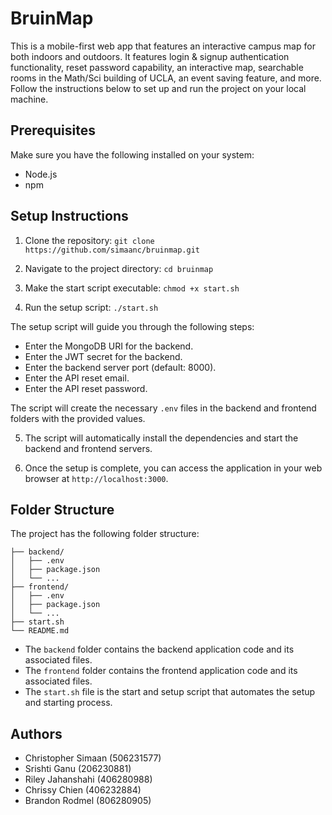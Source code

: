 # BruinMap

This is a mobile-first web app that features an interactive campus map for both indoors and outdoors. It features login & signup authentication functionality, reset password capability, an interactive map, searchable rooms in the Math/Sci building of UCLA, an event saving feature, and more. Follow the instructions below to set up and run the project on your local machine.

## Prerequisites

Make sure you have the following installed on your system:

- Node.js
- npm

## Setup Instructions

1. Clone the repository:
`git clone https://github.com/simaanc/bruinmap.git`

2. Navigate to the project directory:
`cd bruinmap`

3. Make the start script executable:
`chmod +x start.sh`

4. Run the setup script:
`./start.sh`

The setup script will guide you through the following steps:

- Enter the MongoDB URI for the backend.
- Enter the JWT secret for the backend.
- Enter the backend server port (default: 8000).
- Enter the API reset email.
- Enter the API reset password.

The script will create the necessary `.env` files in the backend and frontend folders with the provided values.

5. The script will automatically install the dependencies and start the backend and frontend servers.

6. Once the setup is complete, you can access the application in your web browser at `http://localhost:3000`.

## Folder Structure

The project has the following folder structure:
```bruinmap/
├── backend/
│   ├── .env
│   ├── package.json
│   └── ...
├── frontend/
│   ├── .env
│   ├── package.json
│   └── ...
├── start.sh
└── README.md
```

- The `backend` folder contains the backend application code and its associated files.
- The `frontend` folder contains the frontend application code and its associated files.
- The `start.sh` file is the start and setup script that automates the setup  and starting process.

## Authors
* Christopher Simaan (506231577)
* Srishti Ganu (206230881)
* Riley Jahanshahi (406280988)
* Chrissy Chien (406232884)
* Brandon Rodmel (806280905)
